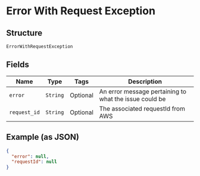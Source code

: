 
# Error With Request Exception

## Structure

`ErrorWithRequestException`

## Fields

| Name | Type | Tags | Description |
|  --- | --- | --- | --- |
| `error` | `String` | Optional | An error message pertaining to what the issue could be |
| `request_id` | `String` | Optional | The associated requestId from AWS |

## Example (as JSON)

```json
{
  "error": null,
  "requestId": null
}
```

